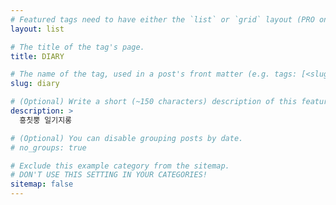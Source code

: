 ```yaml
---
# Featured tags need to have either the `list` or `grid` layout (PRO only).
layout: list

# The title of the tag's page.
title: DIARY

# The name of the tag, used in a post's front matter (e.g. tags: [<slug>]).
slug: diary

# (Optional) Write a short (~150 characters) description of this featured tag.
description: >
  흥칫뿡 일기지롱

# (Optional) You can disable grouping posts by date.
# no_groups: true

# Exclude this example category from the sitemap.
# DON'T USE THIS SETTING IN YOUR CATEGORIES!
sitemap: false
---
```

